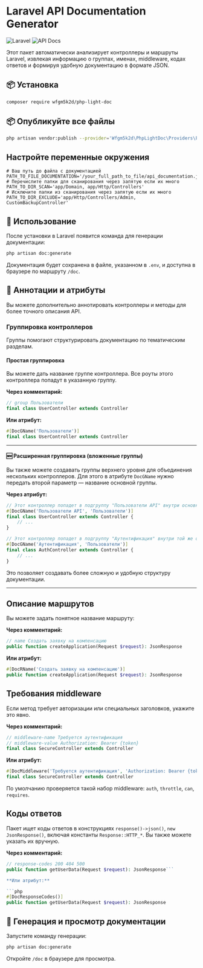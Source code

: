 # Laravel API Documentation Generator

![Laravel](https://img.shields.io/badge/Laravel-FF2D20?style=for-the-badge&logo=laravel&logoColor=white)
![API Docs](https://img.shields.io/badge/Docs-100%25%20Automated-brightgreen?style=for-the-badge)

Этот пакет автоматически анализирует контроллеры и маршруты Laravel, извлекая информацию о группах, именах, middleware, кодах ответов и формируя удобную документацию в формате JSON.

## 📦 Установка

```bash
composer require wfgm5k2d/php-light-doc
```
## 📦 Опубликуйте все файлы

```bash
php artisan vendor:publish --provider='Wfgm5k2d\PhpLightDoc\Providers\PhpLightDocServiceProvider'
```

## Настройте переменные окружения
```dotenv
# Ваш путь до файла с документацией
PATH_TO_FILE_DOCUMENTATION='/your_full_path_to_file/api_documentation.json'
# Перечислите папки для сканирования через запятую если их много
PATH_TO_DIR_SCAN='app/Domain, app/Http/Controllers'
# Исключите папки из сканирования через запятую если их много
PATH_TO_DIR_EXCLUDE='app/Http/Controllers/Admin, CustomBackupController'
```
## 🚀 Использование
После установки в Laravel появится команда для генерации документации:

```bash
php artisan doc:generate
```
Документация будет сохранена в файле, указанном в `.env`, и доступна в браузере по маршруту `/doc`.

## 📝 Аннотации и атрибуты
Вы можете дополнительно аннотировать контроллеры и методы для более точного описания API.

### Группировка контроллеров
Группы помогают структурировать документацию по тематическим разделам.

#### Простая группировка
Вы можете дать название группе контроллера. Все роуты этого контроллера попадут в указанную группу.

**Через комментарий:**

```php
// group Пользователи
final class UserController extends Controller
```
**Или атрибут:**

```php
#[DocGName('Пользователи')]
final class UserController extends Controller
```

---

#### **🆕 Расширенная группировка (вложенные группы)**
Вы также можете создавать группы верхнего уровня для объединения нескольких контроллеров. Для этого в атрибуте `DocGName` нужно передать второй параметр — название основной группы.

**Через атрибут:**

```php
// Этот контроллер попадет в подгруппу "Пользователи API" внутри основной группы "Пользователи"
#[DocGName('Пользователи API', 'Пользователи')]
final class UserController extends Controller {
    // ...
}

// Этот контроллер попадет в подгруппу "Аутентификация" внутри той же основной группы "Пользователи"
#[DocGName('Аутентификация', 'Пользователи')]
final class AuthController extends Controller {
    // ...
}
```
Это позволяет создавать более сложную и удобную структуру документации.

---

## Описание маршрутов
Вы можете задать понятное название маршруту:

**Через комментарий:**

```php
// name Создать заявку на компенсацию
public function createApplication(Request $request): JsonResponse
```
**Или атрибут:**

```php
#[DocRName('Создать заявку на компенсацию')]
public function createApplication(Request $request): JsonResponse
```

## Требования middleware
Если метод требует авторизации или специальных заголовков, укажите это явно.

**Через комментарий:**

```php
// middleware-name Требуется аутентификация
// middleware-value Authorization: Bearer {token}
final class SecureController extends Controller
```
**Или атрибут:**

```php
#[DocMiddleware('Требуется аутентификация', 'Authorization: Bearer {token}')]
final class SecureController extends Controller
```

По умолчанию проверяется такой набор middleware: `auth`, `throttle`, `can`, `requires`.

## Коды ответов
Пакет ищет коды ответов в конструкциях `response()->json()`, `new JsonResponse()`, включая константы `Response::HTTP_*`. Вы также можете указать их вручную.

**Через комментарий:**

```php
// response-codes 200 404 500
public function getUserData(Request $request): JsonResponse```

**Или атрибут:**

```php
#[DocResponseCodes()]
public function getUserData(Request $request): JsonResponse
```

## 🔄 Генерация и просмотр документации
Запустите команду генерации:

```bash
php artisan doc:generate
```

Откройте `/doc` в браузере для просмотра.
